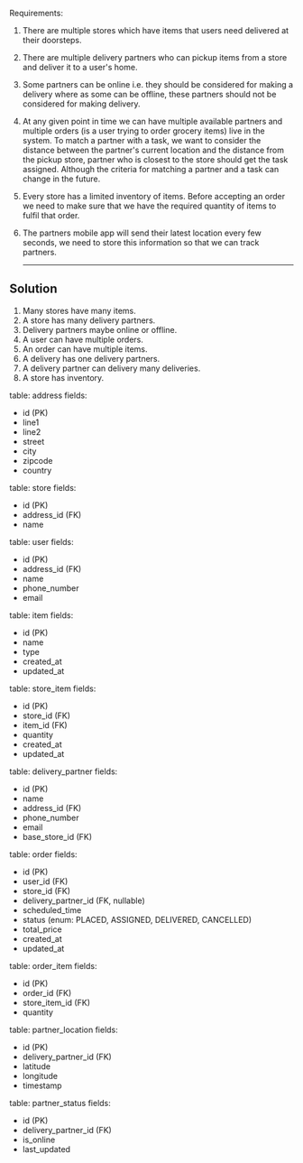 Requirements:

1. There are multiple stores which have items that users need delivered at their doorsteps.
2. There are multiple delivery partners who can pickup items from a store and deliver it to a user's home.
3. Some partners can be online i.e. they should be considered for making a delivery where as some can be offline, these partners should not be considered for making delivery.
4. At any given point in time we can have multiple available partners and multiple orders (is a user trying to order grocery items) live in the system. To match a partner with a task, we want to consider the distance between the partner's current location and the distance from the pickup store, partner who is closest to the store should get the task assigned. Although the criteria for matching a partner and a task can change in the future.
5. Every store has a limited inventory of items. Before accepting an order we need to make sure that we have the required quantity of items to fulfil that order.
6. The partners mobile app will send their latest location every few seconds, we need to store this information so that we can track partners.
   
   ---

## Solution 

1. Many stores have many items.
2. A store has many delivery partners.
3. Delivery partners maybe online or offline.
4. A user can have multiple orders.
5. An order can have multiple items.
6. A delivery has one delivery partners.
7. A delivery partner can delivery many deliveries.
8. A store has inventory. 


table: address
fields: 
- id (PK)
- line1 
- line2
- street
- city
- zipcode
- country


table: store
fields: 
- id (PK)
- address_id (FK)
- name

table: user
fields:
- id (PK)
- address_id (FK)
- name
- phone_number
- email

table: item
fields:
- id (PK)
- name
- type
- created_at
- updated_at

table: store_item
fields: 
- id (PK)
- store_id (FK)
- item_id (FK)
- quantity
- created_at 
- updated_at

table: delivery_partner
fields:
- id (PK)
- name
- address_id (FK)
- phone_number
- email
- base_store_id (FK)

table: order
fields: 
- id (PK)
- user_id (FK)
- store_id (FK)
- delivery_partner_id (FK, nullable)
- scheduled_time
- status (enum: PLACED, ASSIGNED, DELIVERED, CANCELLED)
- total_price
- created_at
- updated_at

table: order_item
fields: 
- id (PK)
- order_id (FK)
- store_item_id (FK)
- quantity

table: partner_location
fields: 
- id (PK)
- delivery_partner_id (FK)
- latitude
- longitude
- timestamp

table: partner_status
fields:
- id (PK)
- delivery_partner_id (FK)
- is_online
- last_updated